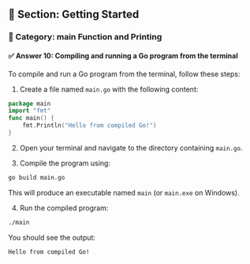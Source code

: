 ## 📘 Section: Getting Started  
### 🔹 Category: main Function and Printing  
#### ✅ Answer 10: Compiling and running a Go program from the terminal

To compile and run a Go program from the terminal, follow these steps:

1. Create a file named `main.go` with the following content:

```go
package main
import "fmt"
func main() {
    fmt.Println("Hello from compiled Go!")
}
```

2. Open your terminal and navigate to the directory containing `main.go`.

3. Compile the program using:

```sh
go build main.go
```

This will produce an executable named `main` (or `main.exe` on Windows).

4. Run the compiled program:

```sh
./main
```

You should see the output:

```
Hello from compiled Go!
```
